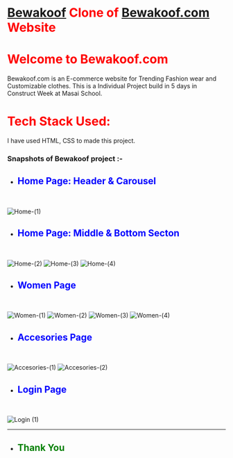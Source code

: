 # <span style="color:red">[Bewakoof](https://steady-mousse-f8c619.netlify.app/accessories.html) Clone of [Bewakoof.com](https://www.Bewakoof.com/) Website </span>

# <span style="color:red"> Welcome to Bewakoof.com</span>

Bewakoof.com is an E-commerce website for Trending Fashion wear and Customizable clothes. This is a Individual Project build in 5 days in Construct Week at Masai School.

# <span style="color:red"> Tech Stack Used: </span>

I have used HTML, CSS to made this project.

### Snapshots of Bewakoof project :- 

- ## <span style="color:blue"> Home Page: Header & Carousel </span>
<br />

![Home-(1)](https://user-images.githubusercontent.com/100137935/209718072-0a4dd663-c7fe-4f06-bad0-e8636ab9f5b3.jpg)


- ## <span style="color:blue"> Home Page: Middle & Bottom Secton </span>
<br />

![Home-(2)](https://user-images.githubusercontent.com/100137935/209718104-28dedc1a-e64f-4271-81fe-9f5089c45afb.jpg)
![Home-(3)](https://user-images.githubusercontent.com/100137935/209718740-1268ef6f-a25a-4b2c-924e-493c584ac0a1.jpg)
![Home-(4)](https://user-images.githubusercontent.com/100137935/209718112-f4c8b16a-3295-4ba6-8f30-4dea71f5bd24.jpg)


- ## <span style="color:blue"> Women Page </span>
<br />

![Women-(1)](https://user-images.githubusercontent.com/100137935/209718192-d5baee99-55ea-495f-acfa-2a4874bf5f45.jpg)
![Women-(2)](https://user-images.githubusercontent.com/100137935/209718195-e99c5317-47cf-435f-930f-c5732a29e35f.jpg)
![Women-(3)](https://user-images.githubusercontent.com/100137935/209718199-37169019-388b-4f04-bc68-411692d9f7c4.jpg)
![Women-(4)](https://user-images.githubusercontent.com/100137935/209718203-05c3c1a8-eb3e-451d-a612-89d7932c2e3e.jpg)


- ## <span style="color:blue"> Accesories Page </span>
<br />

![Accesories-(1)](https://user-images.githubusercontent.com/100137935/209718234-9e63305d-b16b-4a9a-b73d-41d83b9d1d35.jpg)
![Accesories-(2)](https://user-images.githubusercontent.com/100137935/209718236-bb8f2e02-5e40-4c1e-a6b2-ef1733ce18d8.jpg)


- ## <span style="color:blue"> Login Page </span>
<br />

![Login (1)](https://user-images.githubusercontent.com/100137935/209719332-8d8f4f31-da58-40e1-8137-1e9626057848.png)

<hr>

- ## <span style="color:green"> Thank You </span>
